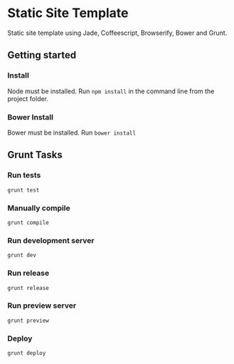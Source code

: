 # Static Site Template

Static site template using Jade, Coffeescript, Browserify, Bower and Grunt.

## Getting started

### Install

Node must be installed.
Run `npm install` in the command line from the project folder.

### Bower Install

Bower must be installed.
Run `bower install`

## Grunt Tasks

### Run tests
`grunt test`

### Manually compile
`grunt compile`

### Run development server
`grunt dev`

### Run release
`grunt release`

### Run preview server
`grunt preview`

### Deploy
`grunt deploy`


